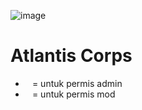 ![image](https://github.com/osiic/atlantis-report/assets/96474947/e014ffd4-a161-4481-b6d1-ad950a66312e)

# Atlantis Corps
- ` ` = untuk permis admin
- ` ` = untuk permis mod
